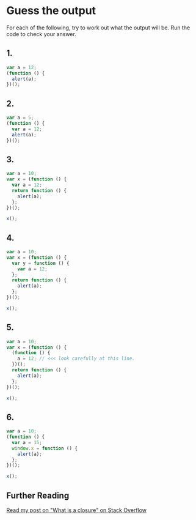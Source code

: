 # Guess the output

For each of the following, try to work out what the output will be. Run the code to check your answer.

## 1.

```js
var a = 12;
(function () {
  alert(a);
})();
```

## 2.

```js
var a = 5;
(function () {
  var a = 12;
  alert(a);
})();
```

## 3.

```js
var a = 10;
var x = (function () {
  var a = 12;
  return function () {
    alert(a);
  };
})();

x();
```

## 4.

```js
var a = 10;
var x = (function () {
  var y = function () {
    var a = 12;
  };
  return function () {
    alert(a);
  };
})();

x();
```

## 5.

```js
var a = 10;
var x = (function () {
  (function () {
    a = 12; // <<< look carefully at this line.
  })();
  return function () {
    alert(a);
  };
})();

x();
```

## 6.

```js
var a = 10;
(function () {
  var a = 15;
  window.x = function () {
    alert(a);
  };
})();

x();
```

## Further Reading

[Read my post on "What is a closure" on Stack Overflow](http://stackoverflow.com/a/7464475/687677)
